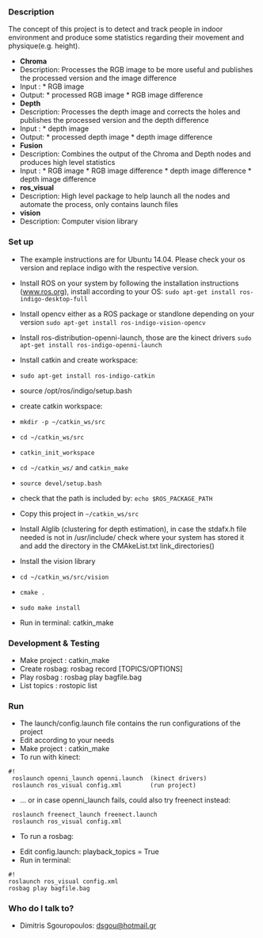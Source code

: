 ### Description ###
The concept of this project is to detect and track people in indoor environment and produce some statistics regarding
their movement and physique(e.g. height).


* **Chroma**
 * Description: 
   Processes the RGB image to be more useful and publishes the processed version and the image difference  
 * Input : 
 	   * RGB image
 * Output: 
 	   * processed RGB image
	   * RGB image difference
* **Depth**
 * Description: 
   Processes the depth image and corrects the holes and publishes the processed version and the depth difference
 * Input : 
  	   * depth image
 * Output: 
 	   * processed depth image
  	   * depth image difference
* **Fusion**
 * Description: Combines the output of the Chroma and Depth nodes and produces high level statistics
 * Input : 
  	   * RGB image
	   * RGB image difference
	   * depth image difference
	   * depth image difference
* **ros_visual**
 * Description: High level package to help launch all the nodes and automate the process, only contains launch files
* **vision**
 * Description: Computer vision library
  
### Set up ###

* The example instructions are for Ubuntu 14.04. Please check your os version and replace indigo with the respective version.

* Install ROS on your system by following the installation instructions (www.ros.org), install according to your OS: ```sudo apt-get install ros-indigo-desktop-full ```
* Install opencv either as a ROS package or standlone depending on your version ```sudo apt-get install ros-indigo-vision-opencv```
* Install ros-distribution-openni-launch, those are the kinect drivers ```sudo apt-get install ros-indigo-openni-launch```
* Install catkin and create workspace:
 *  ```sudo apt-get install ros-indigo-catkin```
 * source /opt/ros/indigo/setup.bash
 * create catkin workspace:
  * ```mkdir -p ~/catkin_ws/src```
  * ```cd ~/catkin_ws/src```
  * ```catkin_init_workspace```
  * ```cd ~/catkin_ws/``` and ```catkin_make```
  * ```source devel/setup.bash```
  * check that the path is included by: ```echo $ROS_PACKAGE_PATH```
* Copy this project in ```~/catkin_ws/src```
* Install Alglib (clustering for depth estimation), in case the stdafx.h file needed is not in /usr/include/
check where your system has  stored it and add the directory in the CMAkeList.txt link_directories()
* Install the vision library
 * ```cd ~/catkin_ws/src/vision```
 * ```cmake .```
 * ```sudo make install```
* Run in terminal: catkin_make

### Development & Testing ###
* Make project : catkin_make
* Create rosbag: rosbag record [TOPICS/OPTIONS] 
* Play rosbag  : rosbag play bagfile.bag
* List topics  : rostopic list


### Run ###
* The launch/config.launch file contains the run configurations of the project
* Edit according to your needs
* Make project : catkin_make
* To run with kinect:
      
```
#!
 roslaunch openni_launch openni.launch	(kinect drivers)
 roslaunch ros_visual config.xml		(run project)
```

* ... or in case openni_launch fails, could also try freenect instead:
```
 roslaunch freenect_launch freenect.launch
 roslaunch ros_visual config.xml
```

* To run a rosbag:
- Edit config.launch: playback_topics = True
- Run in terminal:
```
#!
roslaunch ros_visual config.xml	
rosbag play bagfile.bag
```

### Who do I talk to? ###

* Dimitris Sgouropoulos: dsgou@hotmail.gr
